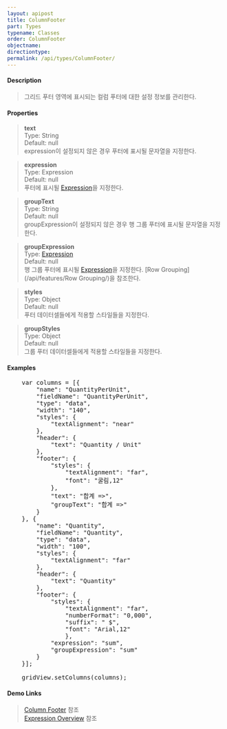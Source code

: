 ```yaml
---
layout: apipost
title: ColumnFooter
part: Types
typename: Classes
order: ColumnFooter
objectname: 
directiontype: 
permalink: /api/types/ColumnFooter/
---
```


#### Description

> 그리드 푸터 영역에 표시되는 컬럼 푸터에 대한 설정 정보를 관리한다.

#### Properties

> **text**  
> Type: String   
> Default:  null     
> expression이 설정되지 않은 경우 푸터에 표시될 문자열을 지정한다.   

> **expression**  
> Type: Expression  
> Default: null    
> 푸터에 표시될 [Expression](/api/features/Expression)을 지정한다.   

> **groupText**  
> Type: String  
> Default:  null     
> groupExpression이 설정되지 않은 경우 행 그룹 푸터에 표시될 문자열을 지정한다.  

> **groupExpression**  
> Type: [Expression](/api/features/Expression)  
> Default: null     
> 행 그룹 푸터에 표시될 [Expression](/api/features/Expression)을 지정한다. [Row Grouping](/api/features/Row Grouping/)을 참조한다.  

> **styles**  
> Type: Object   
> Default:  null     
> 푸터 데이터셀들에게 적용할 스타일들을 지정한다.   

> **groupStyles**  
> Type: Object   
> Default:  null     
> 그룹 푸터 데이터셀들에게 적용할 스타일들을 지정한다.   

#### Examples   

<pre class="prettyprint">
	var columns = [{
        "name": "QuantityPerUnit",
        "fieldName": "QuantityPerUnit",
        "type": "data",
        "width": "140",
        "styles": {
            "textAlignment": "near"
        },
        "header": {
            "text": "Quantity / Unit"
        },
        "footer": {
            "styles": {
                "textAlignment": "far",
                "font": "굴림,12"
            },
            "text": "합계 =>",
            "groupText": "합계 =>"
        }
    }, {
        "name": "Quantity",
        "fieldName": "Quantity",
        "type": "data",
        "width": "100",
        "styles": {
            "textAlignment": "far"
        },
        "header": {
            "text": "Quantity"
        },
        "footer": {
            "styles": { 
                "textAlignment": "far",
                "numberFormat": "0,000",
                "suffix": " $",
                "font": "Arial,12"
                },
            "expression": "sum",
            "groupExpression": "sum"
        }
	}];
	
	gridView.setColumns(columns);
</pre>

#### Demo Links 

> [Column Footer](http://demo.realgrid.net/Demo/ColumnFooter) 참조  
> [Expression Overview](http://demo.realgrid.com/Demo/ExpressionConcept) 참조  